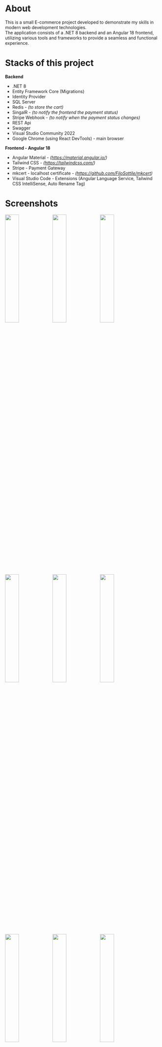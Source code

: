 # About
This is a small E-commerce project developed to demonstrate my skills in modern web development technologies.   
The application consists of a .NET 8 backend and an Angular 18 frontend, utilizing various tools and frameworks to provide a seamless and functional experience.

# Stacks of this project

__Backend__
- .NET 8
- Entity Framework Core (Migrations)
- Identity Provider
- SQL Server
- Redis - _(to store the cart)_
- SingalR - _(to notify the frontend the payment status)_
- Stripe Webhook - _(to notify when the payment status changes)_
- REST Api
- Swagger
- Visual Studio Community 2022
- Google Chrome (using React DevTools) - main browser

  
__Frontend - Angular 18__
- Angular Material - _(https://material.angular.io/)_
- Tailwind CSS - _(https://tailwindcss.com/)_
- Stripe - Payment Gateway
- mkcert - localhost certificate - _(https://github.com/FiloSottile/mkcert)_
- Visual Studio Code - Extensions (Angular Language Service, Tailwind CSS IntelliSense, Auto Rename Tag)

# Screenshots

<div align="left">
    <img src="screenshots/home.jpg" width="30%">
    <img src="screenshots/cart-empty.jpg" width="30%">
    <img src="screenshots/cart-full.jpg" width="30%">
    <img src="screenshots/catalog-products-filter-search.jpg" width="30%">
    <img src="screenshots/catalog-products-filter-sort.jpg" width="30%">
    <img src="screenshots/catalog-products-filter.jpg" width="30%">
    <img src="screenshots/catalog-products-pagination.jpg" width="30%">
    <img src="screenshots/catalog-products.jpg" width="30%">
    <img src="screenshots/logged-menu.jpg" width="30%">
    <img src="screenshots/logged-order-history-detail.jpg" width="30%">
    <img src="screenshots/logged-order-history.jpg" width="30%">
    <img src="screenshots/login.jpg" width="30%">
    <img src="screenshots/register.jpg" width="30%">
    <img src="screenshots/checkout-address.jpg" width="30%">   
    <img src="screenshots/checkout-shipping.jpg" width="30%">    
    <img src="screenshots/checkout-credit-card.jpg" width="30%">
    <img src="screenshots/checkout-confirmation.jpg" width="30%">    
    <img src="screenshots/checkout-processing.jpg" width="30%">  
    <img src="screenshots/checkout-processed-success.jpg" width="30%">
    <img src="screenshots/stripe-transaction.jpg" width="30%">
</div>

# Backend - Setting up the application

1 - For Database, I'm using SQL Server
![image](https://github.com/user-attachments/assets/4c290918-5e79-4c2a-8aec-0f7910c4bfc8)


2 - For Redis, I created a free database on the website https://cloud.redis.io and connect locally using "Redis Insight"
<div align="left">
  <img src="https://github.com/user-attachments/assets/56ead3aa-eb82-4e20-a21d-d1f9943b885a" width="40%">
  <img src="https://github.com/user-attachments/assets/834f047b-aaca-47f9-bc8c-43b0d4a2badd" width="40%">
</div>

3 - For Gateway Payments, I'm using "Stripe" as development account
<div align="left">
    <img src="https://github.com/user-attachments/assets/9c38809a-4cf9-4452-8050-51706311d21b" width="40%">
    <img src="https://github.com/user-attachments/assets/36a98c9f-ab7a-43f7-8dbb-d6292d89691e" width="40%">
</div>

# Frontend - Setting up the application

1 - Install the Angular Material to work with template components  
```VS Code terminal
ng add @angular/material
```
Choose the options bellow during the angular installation <br>
✔ Choose a prebuilt theme name, or "custom" for a custom theme: Azure/Blue  
✔ Set up global Angular Material typography styles? no  
✔ Include the Angular animations module? Include and enable animations  

2 - Install Tailwind CSS  
```VS Code terminal
npm install -D tailwindcss postcss autoprefixer
```
```VS Code terminal
npx tailwindcss init
```
 
3 - It will generate the file "tailwind.config.js".  
Open it and add the code bellow
```VS Code terminal
/** @type {import('tailwindcss').Config} */
module.exports = {
  content: ["./src/**/*.{html,js}"],
  theme: {
    extend: {},
  },
  plugins: [],
}
```  

4 - Now open the styles.scss and add the code bellow as well  
```VS Code terminal
@tailwind base;
@tailwind components;
@tailwind utilities;
```

5 - Add signalR   
```VS Code terminal
npm install @microsoft/signalr
```

6 - Executes the command bellow to run the application  

```VS Code terminal
stripe listen --forward-to https://localhost:6001/api/v1/payment/webhook -e payment_intent.succeeded
```

```VS Code terminal
ng serve
```

# Frontend - Setting up  Stripe Webhook

1 - Donwload the stripe windows zip file and extract it   
https://docs.stripe.com/stripe-cli?install-method=windows

2 - Open the windows CMD with the download path   
```CMD
cd C:\Users\Wellington\Downloads\stripe_1.22.0_windows_x86_64
```

3 - Exec the stripe.exe
```CMD
stripe.exe
```

4 - Exec the login command
```CMD
stripe login
```   
It will appears a endpoint to access and authorize such as   
"https://dashboard.stripe.com/stripecli/confirm_auth?t=6DLIJiUX8lakQdxKRXcoVH5La191HoNt"

4 - After the authorization you need to run the command following the documentation above   

https://docs.stripe.com/webhooks/quickstart?lang=dotnet

```CMD
stripe listen --forward-to https://localhost:6001/api/v1/payment/webhook -e payment_intent.succeeded
```
It return the "whsec_". Copy it and add in your appsettings.json

# Installing Browser Certificate
Angular works better with a broser certificate. Because of that we need to generate a free localhost certificate

Run the commands bellow to install it.

```VS Code terminal
Set-ExecutionPolicy RemoteSigned -Scope CurrentUser
iwr -useb get.scoop.sh | iex
```

```VS Code terminal
scoop bucket add extras
```  

```VS Code terminal
scoop install mkcert
```

Create a root folder called 'ssl' get inside it  

```VS Code terminal
cd ssl
```  

```VS Code terminal
mkcert -install
```  

```VS Code terminal
mkcert localhost
```  

it will generate the certificates files  
![image](https://github.com/user-attachments/assets/44ba92ab-ab47-42df-a4b8-ffe2c3fd8ed0)

Open the "angular.json" file and add the "options" code bellow inside the property "serve"  
```VS Code terminal
"serve": {
  "builder": "@angular-devkit/build-angular:dev-server",
  "options": {
    "ssl": true,
    "sslCert": "ssl/localhost.pem",
    "sslKey": "ssl/localhost-key.pem"
  },
```  

Run the application using https://localhost:myport

Before certificate  
![image](https://github.com/user-attachments/assets/b71c1f5d-003f-4a3a-98c2-9a8f8e41d2ea)  

After certificate setup  
![image](https://github.com/user-attachments/assets/350d503a-9550-4711-a037-c2592c4457a0)  


# Deploy the application

### Frontend
1 - Create folder where the frontend will publish it.   
In my case I created a file named "wwwroot" inside the application "poc.fullstack.angular.guitarshop.api"

2 - Open the file "angular.json" and change the path where you'll deploy the frontend application in the directory bellow   
projects -> architect -> build -> options -> outputPath
```angular.json
"outputPath": {
   "base": "../poc.fullstack.angular.guitarshop.api/wwwroot",
  "browser": ""
}
```

3 - We also needs to change the propertiies "maximumWarning": "1MB" and "maximumError": "2MB". To avoid error during the angular build.   

4- Run the command bellow to generate the build.
```VS Code
ng buld
```

### Backend
1 - We need to configure the middleware in the Program.cs adding the code bellow

```Program.cs
app.UseDefaultFiles();
app.UseStaticFiles();
```

2 - Add the code bellow befero we created the new controller.
```
app.MapFallbackToController("Index", "Fallback");
```

3 - We also need create a new controller named "FallbackController.cs"
```
public sealed class FallbackController : Controller
{
    public IActionResult Index() =>
        PhysicalFile(Path.Combine(Directory.GetCurrentDirectory(),
            "wwwroot", "index.html"), "text/HTML");
}
```
4 - On the Azure Server, creates a new resource group named "poc-angular-guitarshop-rg"
![image](https://github.com/user-attachments/assets/47d64aeb-6a3d-4dbc-9570-49dcaee1e207)

5 - On the Azure Server, creates a new "Web App"
![image](https://github.com/user-attachments/assets/cc91cdc6-34a2-40b5-a428-aaf3aac9a169)

6 - On the Azure Server, add the "Environment Variables"
![image](https://github.com/user-attachments/assets/f618f92c-4146-4dfe-a2cf-1a0634469670)

7 - On the Azure Server, go to resource group and add the SQL Database
![image](https://github.com/user-attachments/assets/cc12d948-393f-4a1f-8aa2-4a759d68c349)

8 - On the Azure Server, go to resource group, open the Database you've just created and allow your application to access this database
![image](https://github.com/user-attachments/assets/0075edcc-cf5d-465f-9676-e7f0e32760a4)

9 - On your machine, open the CMD terminal and configure the stripe webhook pointing to your online address
![image](https://github.com/user-attachments/assets/c81a9800-fa45-4c02-aad2-95f7c3265c21)


# CI/CD Deployment - GitHub Actions

1 - On the Azure Server, Recourse Group -> open your "Web App" -> Left menu select Deployment -> Deployment Center -> Select the GitHub as "Source" -> Fill out the form and Save it!
![image](https://github.com/user-attachments/assets/5cb88143-47b8-4b30-8a0c-7d87efaa9ed6)

2 - It will create the file ".yml" on the folder ".github/worklow" on your GitHub repository
![image](https://github.com/user-attachments/assets/74cc324b-97d8-412a-9326-7271ae8d33f8)

3 - Click on tab "Actions" and you'll see all the branch "main" triggered
![image](https://github.com/user-attachments/assets/0f78c854-3092-4cdd-a2fd-5d916b77a866)

4 - On Azure Server, go to Web App and get the address of your application. Now your application is running!
![image](https://github.com/user-attachments/assets/1a21c543-c121-4ff6-9e09-7b380e83ae34)


